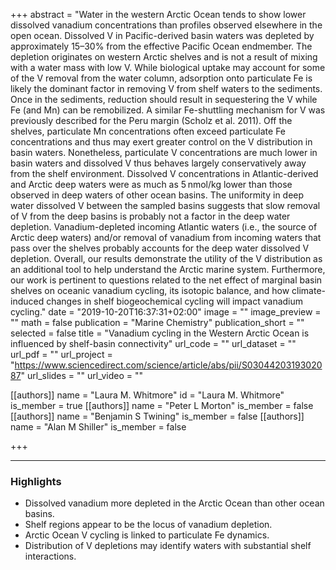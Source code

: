 +++
abstract = "Water in the western Arctic Ocean tends to show lower dissolved vanadium concentrations than profiles observed elsewhere in the open ocean. Dissolved V in Pacific-derived basin waters was depleted by approximately 15–30% from the effective Pacific Ocean endmember. The depletion originates on western Arctic shelves and is not a result of mixing with a water mass with low V. While biological uptake may account for some of the V removal from the water column, adsorption onto particulate Fe is likely the dominant factor in removing V from shelf waters to the sediments. Once in the sediments, reduction should result in sequestering the V while Fe (and Mn) can be remobilized. A similar Fe-shuttling mechanism for V was previously described for the Peru margin (Scholz et al. 2011). Off the shelves, particulate Mn concentrations often exceed particulate Fe concentrations and thus may exert greater control on the V distribution in basin waters. Nonetheless, particulate V concentrations are much lower in basin waters and dissolved V thus behaves largely conservatively away from the shelf environment. Dissolved V concentrations in Atlantic-derived and Arctic deep waters were as much as 5 nmol/kg lower than those observed in deep waters of other ocean basins. The uniformity in deep water dissolved V between the sampled basins suggests that slow removal of V from the deep basins is probably not a factor in the deep water depletion. Vanadium-depleted incoming Atlantic waters (i.e., the source of Arctic deep waters) and/or removal of vanadium from incoming waters that pass over the shelves probably accounts for the deep water dissolved V depletion. Overall, our results demonstrate the utility of the V distribution as an additional tool to help understand the Arctic marine system. Furthermore, our work is pertinent to questions related to the net effect of marginal basin shelves on oceanic vanadium cycling, its isotopic balance, and how climate-induced changes in shelf biogeochemical cycling will impact vanadium cycling."
date = "2019-10-20T16:37:31+02:00"
image = ""
image_preview = ""
math = false
publication = "Marine Chemistry"
publication_short = ""
selected = false
title = "Vanadium cycling in the Western Arctic Ocean is influenced by shelf-basin connectivity"
url_code = ""
url_dataset = ""
url_pdf = ""
url_project = "https://www.sciencedirect.com/science/article/abs/pii/S0304420319302087"
url_slides = ""
url_video = ""

[[authors]]
    name = "Laura M. Whitmore"
    id = "Laura M. Whitmore"
    is_member = true
[[authors]]
    name = "Peter L Morton"
    is_member = false
[[authors]]
    name = "Benjamin S Twining"
    is_member = false
[[authors]]
    name = "Alan M Shiller"
    is_member = false

+++

---

### Highlights
- Dissolved vanadium more depleted in the Arctic Ocean than other ocean basins.
- Shelf regions appear to be the locus of vanadium depletion.
- Arctic Ocean V cycling is linked to particulate Fe dynamics.
- Distribution of V depletions may identify waters with substantial shelf interactions.
